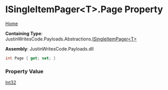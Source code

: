 # ISingleItemPager\<T\>\.Page Property

[Home](../../../../README.md)

**Containing Type**: JustinWritesCode\.Payloads\.Abstractions\.[ISingleItemPager\<T\>](../README.md)

**Assembly**: JustinWritesCode\.Payloads\.dll

```csharp
int Page { get; set; }
```

### Property Value

[Int32](https://docs.microsoft.com/en-us/dotnet/api/system.int32)

